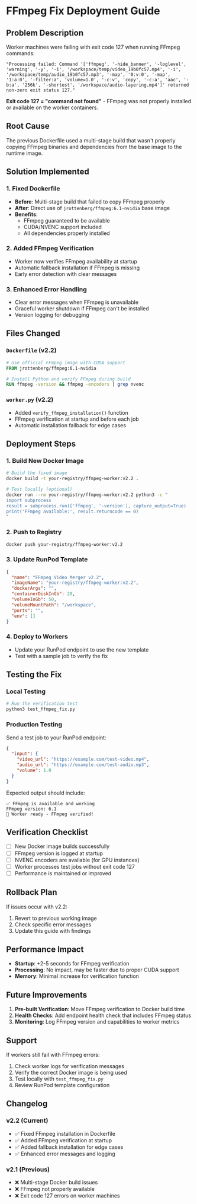 # FFmpeg Fix Deployment Guide

## Problem Description

Worker machines were failing with exit code 127 when running FFmpeg commands:
```
"Processing failed: Command '['ffmpeg', '-hide_banner', '-loglevel', 'warning', '-y', '-i', '/workspace/temp/video_19b0fc57.mp4', '-i', '/workspace/temp/audio_19b0fc57.mp3', '-map', '0:v:0', '-map', '1:a:0', '-filter:a', 'volume=1.0', '-c:v', 'copy', '-c:a', 'aac', '-b:a', '256k', '-shortest', '/workspace/audio-layering.mp4']' returned non-zero exit status 127."
```

**Exit code 127 = "command not found"** - FFmpeg was not properly installed or available on the worker containers.

## Root Cause

The previous Dockerfile used a multi-stage build that wasn't properly copying FFmpeg binaries and dependencies from the base image to the runtime image.

## Solution Implemented

### 1. Fixed Dockerfile
- **Before**: Multi-stage build that failed to copy FFmpeg properly
- **After**: Direct use of `jrottenberg/ffmpeg:6.1-nvidia` base image
- **Benefits**: 
  - FFmpeg guaranteed to be available
  - CUDA/NVENC support included
  - All dependencies properly installed

### 2. Added FFmpeg Verification
- Worker now verifies FFmpeg availability at startup
- Automatic fallback installation if FFmpeg is missing
- Early error detection with clear messages

### 3. Enhanced Error Handling
- Clear error messages when FFmpeg is unavailable
- Graceful worker shutdown if FFmpeg can't be installed
- Version logging for debugging

## Files Changed

### `Dockerfile` (v2.2)
```dockerfile
# Use official FFmpeg image with CUDA support
FROM jrottenberg/ffmpeg:6.1-nvidia

# Install Python and verify FFmpeg during build
RUN ffmpeg -version && ffmpeg -encoders | grep nvenc
```

### `worker.py` (v2.2)
- Added `verify_ffmpeg_installation()` function
- FFmpeg verification at startup and before each job
- Automatic installation fallback for edge cases

## Deployment Steps

### 1. Build New Docker Image
```bash
# Build the fixed image
docker build -t your-registry/ffmpeg-worker:v2.2 .

# Test locally (optional)
docker run --rm your-registry/ffmpeg-worker:v2.2 python3 -c "
import subprocess
result = subprocess.run(['ffmpeg', '-version'], capture_output=True)
print('FFmpeg available:', result.returncode == 0)
"
```

### 2. Push to Registry
```bash
docker push your-registry/ffmpeg-worker:v2.2
```

### 3. Update RunPod Template
```json
{
  "name": "FFmpeg Video Merger v2.2",
  "imageName": "your-registry/ffmpeg-worker:v2.2",
  "dockerArgs": "",
  "containerDiskInGb": 20,
  "volumeInGb": 50,
  "volumeMountPath": "/workspace",
  "ports": "",
  "env": []
}
```

### 4. Deploy to Workers
- Update your RunPod endpoint to use the new template
- Test with a sample job to verify the fix

## Testing the Fix

### Local Testing
```bash
# Run the verification test
python3 test_ffmpeg_fix.py
```

### Production Testing
Send a test job to your RunPod endpoint:
```json
{
  "input": {
    "video_url": "https://example.com/test-video.mp4",
    "audio_url": "https://example.com/test-audio.mp3",
    "volume": 1.0
  }
}
```

Expected output should include:
```
✅ FFmpeg is available and working
FFmpeg version: 6.1
🚀 Worker ready - FFmpeg verified!
```

## Verification Checklist

- [ ] New Docker image builds successfully
- [ ] FFmpeg version is logged at startup
- [ ] NVENC encoders are available (for GPU instances)
- [ ] Worker processes test jobs without exit code 127
- [ ] Performance is maintained or improved

## Rollback Plan

If issues occur with v2.2:
1. Revert to previous working image
2. Check specific error messages
3. Update this guide with findings

## Performance Impact

- **Startup**: +2-5 seconds for FFmpeg verification
- **Processing**: No impact, may be faster due to proper CUDA support
- **Memory**: Minimal increase for verification function

## Future Improvements

1. **Pre-built Verification**: Move FFmpeg verification to Docker build time
2. **Health Checks**: Add endpoint health check that includes FFmpeg status
3. **Monitoring**: Log FFmpeg version and capabilities to worker metrics

## Support

If workers still fail with FFmpeg errors:
1. Check worker logs for verification messages
2. Verify the correct Docker image is being used
3. Test locally with `test_ffmpeg_fix.py`
4. Review RunPod template configuration

## Changelog

### v2.2 (Current)
- ✅ Fixed FFmpeg installation in Dockerfile
- ✅ Added FFmpeg verification at startup
- ✅ Added fallback installation for edge cases
- ✅ Enhanced error messages and logging

### v2.1 (Previous)
- ❌ Multi-stage Docker build issues
- ❌ FFmpeg not properly available
- ❌ Exit code 127 errors on worker machines